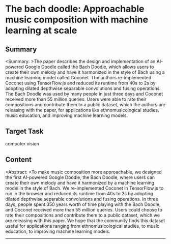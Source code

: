 # The bach doodle: Approachable music composition with machine learning at scale

## Summary

<Summary: >The paper describes the design and implementation of an AI-powered Google Doodle called the Bach Doodle, which allows users to create their own melody and have it harmonized in the style of Bach using a machine learning model called Coconet. The authors re-implemented Coconet using TensorFlow.js and reduced its runtime from 40s to 2s by adopting dilated depthwise separable convolutions and fusing operations. The Bach Doodle was used by many people in just three days and Coconet received more than 55 million queries. Users were able to rate their compositions and contribute them to a public dataset, which the authors are releasing with the paper, for applications like ethnomusicological studies, music education, and improving machine learning models.


## Target Task

computer vision

## Content

<Abstract: >To make music composition more approachable, we designed the first AI-powered Google Doodle, the Bach Doodle, where users can create their own melody and have it harmonized by a machine learning model in the style of Bach. We re-implemented Coconet in TensorFlow.js to run in the browser and reduced its runtime from 40s to 2s by adopting dilated depthwise separable convolutions and fusing operations. In three days, people spent 350 years worth of time playing with the Bach Doodle, and Coconet received more than 55 million queries. Users could choose to rate their compositions and contribute them to a public dataset, which we are releasing with this paper. We hope that the community finds this dataset useful for applications ranging from ethnomusicological studies, to music education, to improving machine learning models.



---

